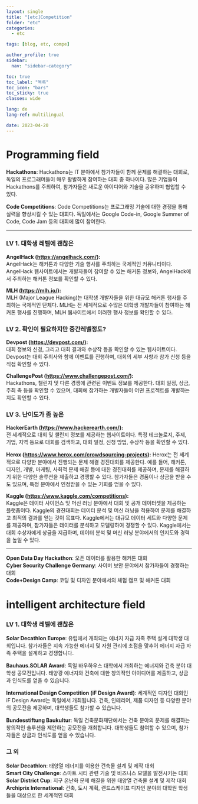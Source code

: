 ```yaml
---
layout: single
title: "[etc]Competition"
folder: "etc"
categories:
  - etc

tags: [blog, etc, compe]

author_profile: true
sidebar:
  nav: "sidebar-category"

toc: true
toc_label: "목록"
toc_icon: "bars"
toc_sticky: true
classes: wide

lang: de
lang-ref: multilingual

date: 2023-04-20
---
```


# Programming field

**Hackathons**: Hackathons는 IT 분야에서 참가자들이 함께 문제를 해결하는 대회로, 독일의 프로그래머들이 매우 활발하게 참여하는 대회 중 하나이다. 많은 기업들이 Hackathons를 주최하여, 참가자들은 새로운 아이디어와 기술을 공유하며 협업할 수 있다.

**Code Competitions**: Code Competitions는 프로그래밍 기술에 대한 경쟁을 통해 실력을 향상시킬 수 있는 대회다. 독일에서는 Google Code-in, Google Summer of Code, Code Jam 등의 대회에 많이 참여한다.

---

### LV 1. 대학생 레벨에 괜찮은

**AngelHack (<https://angelhack.com/>):**  
AngelHack는 해커톤과 다양한 기술 행사를 주최하는 국제적인 커뮤니티이다. AngelHack 웹사이트에서는 개발자들이 참여할 수 있는 해커톤 정보와, AngelHack에서 주최하는 해커톤 정보를 확인할 수 있다.

**MLH (<https://mlh.io/>):**  
MLH (Major League Hacking)는 대학생 개발자들을 위한 대규모 해커톤 행사를 주최하는 국제적인 단체다. MLH는 전 세계적으로 수많은 대학생 개발자들이 참여하는 해커톤 행사를 진행하며, MLH 웹사이트에서 이러한 행사 정보를 확인할 수 있다.

### LV 2. 확인이 필요하지만 중간레벨정도?

**Devpost (<https://devpost.com/>):**  
대회 정보와 신청, 그리고 대회 결과와 수상작 등을 확인할 수 있는 웹사이트이다. Devpost는 대회 주최사와 함께 이벤트를 진행하며, 대회의 세부 사항과 참가 신청 등을 직접 확인할 수 있다.

**ChallengePost (<https://www.challengepost.com/>):**  
Hackathons, 챌린지 및 다른 경쟁에 관련된 이벤트 정보를 제공한다. 대회 일정, 상금, 주최 측 등을 확인할 수 있으며, 대회에 참가하는 개발자들이 어떤 프로젝트를 개발하는지도 확인할 수 있다.

### LV 3. 난이도가 좀 높은

**HackerEarth (<https://www.hackerearth.com/>):**  
전 세계적으로 대회 및 챌린지 정보를 제공하는 웹사이트이다. 특정 테크놀로지, 주제, 기업, 지역 등으로 대회를 검색하고, 대회 일정, 신청 방법, 수상작 등을 확인할 수 있다.

**Herox (<https://www.herox.com/crowdsourcing-projects>):**
Herox는 전 세계적으로 다양한 분야에서 진행되는 문제 해결 경진대회를 제공한다. 예를 들어, 해커톤, 디자인, 개발, 마케팅, 사회적 문제 해결 등에 대한 경진대회를 제공하며, 문제를 해결하기 위한 다양한 솔루션을 제출하고 경쟁할 수 있다. 참가자들은 경품이나 상금을 받을 수도 있으며, 특정 분야에서 인정받을 수 있는 기회를 얻을 수 있다.

**Kaggle (<https://www.kaggle.com/competitions>):**  
Kaggle은 데이터 사이언스 및 머신 러닝 분야에서 대회 및 공개 데이터셋을 제공하는 플랫폼이다. Kaggle의 경진대회는 데이터 분석 및 머신 러닝을 적용하여 문제를 해결하고 최적의 결과를 얻는 것이 목표다. Kaggle에서는 대규모 데이터 세트와 다양한 문제를 제공하며, 참가자들은 데이터를 분석하고 모델링하여 경쟁할 수 있다. Kaggle에서는 대회 수상자에게 상금을 지급하며, 데이터 분석 및 머신 러닝 분야에서의 인지도와 경력을 높일 수 있다.

---

**Open Data Day Hackathon**: 오픈 데이터를 활용한 해커톤 대회  
**Cyber Security Challenge Germany**: 사이버 보안 분야에서 참가자들이 경쟁하는 대회  
**Code+Design Camp**: 코딩 및 디자인 분야에서의 체험 캠프 및 해커톤 대회

# intelligent architecture field

### LV 1. 대학생 레벨에 괜찮은

**Solar Decathlon Europe**: 유럽에서 개최되는 에너지 자급 자족 주택 설계 대학생 대회입니다. 참가자들은 지속 가능한 에너지 및 자원 관리에 초점을 맞추어 에너지 자급 자족 주택을 설계하고 경쟁합니다.

**Bauhaus.SOLAR Award**: 독일 바우하우스 대학에서 개최하는 에너지와 건축 분야 대학생 공모전입니다. 태양광 에너지와 건축에 대한 창의적인 아이디어를 제출하고, 상금과 인식도를 얻을 수 있습니다.

**International Design Competition (iF Design Award)**: 세계적인 디자인 대회인 iF Design Award는 독일에서 개최됩니다. 건축, 인테리어, 제품 디자인 등 다양한 분야의 공모전을 제공하며, 대학생들도 참가할 수 있습니다.

**Bundesstiftung Baukultur**: 독일 건축문화재단에서는 건축 분야의 문제를 해결하는 창의적인 솔루션을 제안하는 공모전을 개최합니다. 대학생들도 참여할 수 있으며, 참가자들은 상금과 인식도를 얻을 수 있습니다.

### 그 외

**Solar Decathlon**: 태양열 에너지를 이용한 건축물 설계 및 제작 대회  
**Smart City Challenge**: 스마트 시티 관련 기술 및 비즈니스 모델을 발전시키는 대회  
**Solar District Cup**: 지구 온난화 문제 해결을 위한 태양열 건축물 설계 및 제작 대회  
**Archiprix International**: 건축, 도시 계획, 랜드스케이프 디자인 분야의 대학원 학생들을 대상으로 한 세계적인 대회
